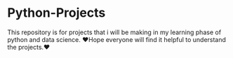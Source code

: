 # Python-Projects
This repository is for projects that i will be making in my learning phase of python and data science.
❤Hope everyone will find it helpful to understand the projects.❤
